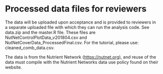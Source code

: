 
# Processed data files for reviewers
The data will be uploaded upon acceptance and is provided to reviewers in a separate uploaded file with which they can run the analysis code. See data.zip and the master.R file. These files are NutNetControlPlotData_v201804.csv and NutNetCoverData_ProcessedFinal.csv. For the tutorial, please use: cleaned_comb_data.csv. 

The data is from the Nutrient Network (https://nutnet.org), and reuse of the data must compile with the Nutrient Networks data use policy found on their website.